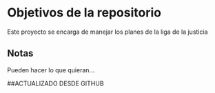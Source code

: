 # Objetivos de la repositorio

Este proyecto se encarga de manejar los planes de la liga de la justicia


## Notas
Pueden hacer lo que quieran...

##ACTUALIZADO DESDE GITHUB
